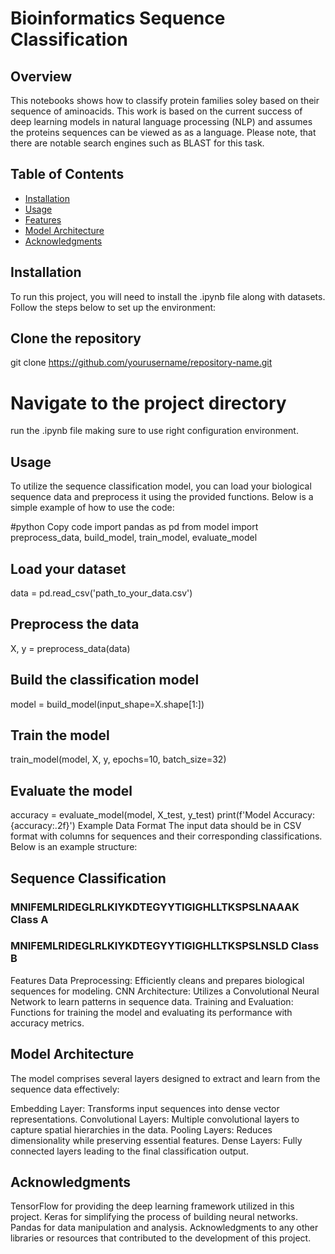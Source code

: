 # Bioinformatics Sequence Classification

## Overview

This notebooks shows how to classify protein families soley based on their sequence of aminoacids. This work is based on the current success of deep learning models in natural language processing (NLP) and assumes the proteins sequences can be viewed as as a language. Please note, that there are notable search engines such as BLAST for this task.
## Table of Contents

- [Installation](#installation)
- [Usage](#usage)
- [Features](#features)
- [Model Architecture](#model-architecture)
- [Acknowledgments](#acknowledgments)

## Installation
To run this project, you will need to install the .ipynb file along with datasets. Follow the steps below to set up the environment:


## Clone the repository
git clone https://github.com/yourusername/repository-name.git

# Navigate to the project directory
run the .ipynb file making sure to use right configuration environment.


## Usage
To utilize the sequence classification model, you can load your biological sequence data and preprocess it using the provided functions. Below is a simple example of how to use the code:

#python
Copy code
import pandas as pd
from model import preprocess_data, build_model, train_model, evaluate_model

## Load your dataset
data = pd.read_csv('path_to_your_data.csv')

## Preprocess the data
X, y = preprocess_data(data)

## Build the classification model
model = build_model(input_shape=X.shape[1:])

## Train the model
train_model(model, X, y, epochs=10, batch_size=32)

## Evaluate the model
accuracy = evaluate_model(model, X_test, y_test)
print(f'Model Accuracy: {accuracy:.2f}')
Example Data Format
The input data should be in CSV format with columns for sequences and their corresponding classifications. Below is an example structure:

## Sequence	Classification
### MNIFEMLRIDEGLRLKIYKDTEGYYTIGIGHLLTKSPSLNAAAK	      Class A
### MNIFEMLRIDEGLRLKIYKDTEGYYTIGIGHLLTKSPSLNSLD	        Class B
Features
Data Preprocessing: Efficiently cleans and prepares biological sequences for modeling.
CNN Architecture: Utilizes a Convolutional Neural Network to learn patterns in sequence data.
Training and Evaluation: Functions for training the model and evaluating its performance with accuracy metrics.
## Model Architecture
The model comprises several layers designed to extract and learn from the sequence data effectively:

Embedding Layer: Transforms input sequences into dense vector representations.
Convolutional Layers: Multiple convolutional layers to capture spatial hierarchies in the data.
Pooling Layers: Reduces dimensionality while preserving essential features.
Dense Layers: Fully connected layers leading to the final classification output.

## Acknowledgments
TensorFlow for providing the deep learning framework utilized in this project.
Keras for simplifying the process of building neural networks.
Pandas for data manipulation and analysis.
Acknowledgments to any other libraries or resources that contributed to the development of this project.
